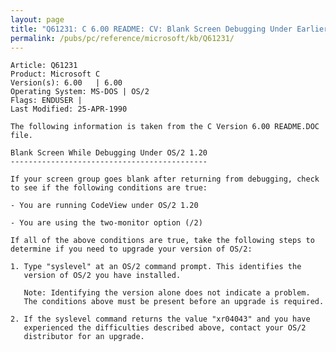 ```yaml
---
layout: page
title: "Q61231: C 6.00 README: CV: Blank Screen Debugging Under Earlier OS/2"
permalink: /pubs/pc/reference/microsoft/kb/Q61231/
---
```


	Article: Q61231
	Product: Microsoft C
	Version(s): 6.00   | 6.00
	Operating System: MS-DOS | OS/2
	Flags: ENDUSER |
	Last Modified: 25-APR-1990
	
	The following information is taken from the C Version 6.00 README.DOC
	file.
	
	Blank Screen While Debugging Under OS/2 1.20
	--------------------------------------------
	
	If your screen group goes blank after returning from debugging, check
	to see if the following conditions are true:
	
	- You are running CodeView under OS/2 1.20
	
	- You are using the two-monitor option (/2)
	
	If all of the above conditions are true, take the following steps to
	determine if you need to upgrade your version of OS/2:
	
	1. Type "syslevel" at an OS/2 command prompt. This identifies the
	   version of OS/2 you have installed.
	
	   Note: Identifying the version alone does not indicate a problem.
	   The conditions above must be present before an upgrade is required.
	
	2. If the syslevel command returns the value "xr04043" and you have
	   experienced the difficulties described above, contact your OS/2
	   distributor for an upgrade.
